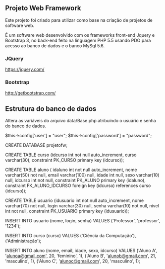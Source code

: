 <h2>Projeto Web Framework</h2>


Este projeto foi criado para utilizar como base na criação de projetos de software web. 

É um software web desenvolvido com os frameworks front-end Jquery e Bootstrap 3, no back-end feito na linguagem PHP 5.5 usando PDO para acesso ao banco de dados e o banco  MySql 5.6.


<h3>JQuery</h3>

https://jquery.com/

<h3>Bootstrap</h3>

http://getbootstrap.com/

<h2>Estrutura do banco de dados</h2>

Altera as variáveis do arquivo data/Base.php atribuíndo o usuário e senha do banco de dados.

$this->config['user']     = "user";
$this->config['password'] = "password";

CREATE DATABASE projetofw;  

CREATE TABLE curso (idcurso int not null auto_increment, curso varchar(30), constraint PK_CURSO primary key (idcurso));

CREATE TABLE aluno ( idaluno int not null auto_increment, nome varchar(50) not null, email varchar(100) null, idade int null, sexo varchar(10) null, idcurso int not null, constraint PK_ALUNO primary key (idaluno), constraint FK_ALUNO_IDCURSO foreign key (idcurso) references curso (idcurso));

CREATE TABLE usuario (idusuario int not null auto_increment, nome varchar(70) not null, login varchar(30) null, senha varchar(10) not null, nivel int not null, constraint PK_USUARIO primary key (idusuario));

INSERT INTO usuario (nome, login, senha) VALUES ('Professor', 'professor', '1234');

INSERT INTO curso (curso) VALUES ('Ciência da Computação'), ('Administração');

INSERT INTO aluno (nome, email, idade, sexo, idcurso) VALUES ('Aluno A', 'alunoa@gmail.com', 20, 'feminino', 1), ('Aluno B', 'alunob@gmail.com', 21, 'masculino', 1), ('Aluno C', 'alunoc@gmail.com', 20, 'masculino', 1);
